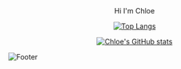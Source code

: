 <center> Hi I'm Chloe</center>
<center>
  
  [![Top Langs](https://github-readme-stats.vercel.app/api/top-langs/?username=chloe1129)](https://github.com/chloe1129/github-readme-stats)
  
  [![Chloe's GitHub stats](https://github-readme-stats.vercel.app/api?username=chloe1129)](https://github.com/chloe1129/github-readme-stats)
  
</center>

![Footer](https://capsule-render.vercel.app/api?type=waving&color=auto&height=200&section=footer)
